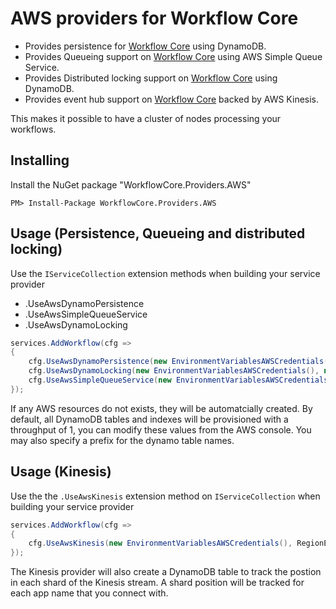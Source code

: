 # AWS providers for Workflow Core

* Provides persistence for [Workflow Core](../../README.md) using DynamoDB.
* Provides Queueing support on [Workflow Core](../../README.md) using AWS Simple Queue Service.
* Provides Distributed locking support on [Workflow Core](../../README.md) using DynamoDB.
* Provides event hub support on [Workflow Core](../../README.md) backed by AWS Kinesis.

This makes it possible to have a cluster of nodes processing your workflows.

## Installing

Install the NuGet package "WorkflowCore.Providers.AWS"

```
PM> Install-Package WorkflowCore.Providers.AWS
```

## Usage (Persistence, Queueing and distributed locking)

Use the `IServiceCollection` extension methods when building your service provider
* .UseAwsDynamoPersistence
* .UseAwsSimpleQueueService
* .UseAwsDynamoLocking

```C#
services.AddWorkflow(cfg =>
{
    cfg.UseAwsDynamoPersistence(new EnvironmentVariablesAWSCredentials(), new AmazonDynamoDBConfig() { RegionEndpoint = RegionEndpoint.USWest2 }, "table-prefix");
    cfg.UseAwsDynamoLocking(new EnvironmentVariablesAWSCredentials(), new AmazonDynamoDBConfig() { RegionEndpoint = RegionEndpoint.USWest2 }, "workflow-core-locks");
    cfg.UseAwsSimpleQueueService(new EnvironmentVariablesAWSCredentials(), new AmazonSQSConfig() { RegionEndpoint = RegionEndpoint.USWest2 }, "queues-prefix");
});
```

If any AWS resources do not exists, they will be automatcially created. By default, all DynamoDB tables and indexes will be provisioned with a throughput of 1, you can modify these values from the AWS console.
You may also specify a prefix for the dynamo table names.


## Usage (Kinesis)

Use the the `.UseAwsKinesis` extension method on `IServiceCollection` when building your service provider

```C#
services.AddWorkflow(cfg =>
{
    cfg.UseAwsKinesis(new EnvironmentVariablesAWSCredentials(), RegionEndpoint.USWest2, "app-name", "stream-name");
});
```
The Kinesis provider will also create a DynamoDB table to track the postion in each shard of the Kinesis stream.
A shard position will be tracked for each app name that you connect with.